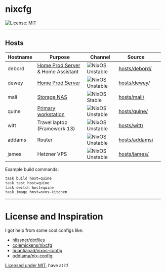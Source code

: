# nixcfg
[![License: MIT](https://img.shields.io/badge/License-MIT-yellow.svg)](https://opensource.org/licenses/MIT)

---

## Hosts

| Hostname | Purpose                                       | Channel                     | Source                           |   |
|----------|-----------------------------------------------|-----------------------------|----------------------------------|---|
| debord   | [Home Prod Server][home-ops] & Home Assistant | ![NixOS Unstable][unstable] | [hosts/debord/](./hosts/debord/) |   |
| dewey    | [Home Prod Server][home-ops]                  | ![NixOS Unstable][unstable] | [hosts/dewey/](./hosts/dewey/)   |   |
| mali     | [Storage NAS][NAS]                            | ![NixOS Stable][stable]     | [hosts/mali/](./hosts/mali/)     |   |
| quine    | [Primary workstation][workstation]            | ![NixOS Unstable][unstable] | [hosts/quine/](./hosts/quine/)   |   |
| witt     | Travel laptop (Framework 13)                  | ![NixOS Unstable][unstable] | [hosts/witt/](./hosts/witt/)     |   |
| addams   | Router                                        | ![NixOS Unstable][unstable] | [hosts/addams/](./hosts/addams/) |   |
| james    | Hetzner VPS                                   | ![NixOS Unstable][unstable] | [hosts/james/](./hosts/james/) |   |


Example build commands:

```sh
task build host=quine
task test host=quine
task switch host=quine
task image host=ovos-kitchen
```

---

# License and Inspiration


I got help from some cool configs like:

* [hlissner/dotfiles](https://github.com/hlissner/dotfiles)
* [colemickens/nixcfg](https://github.com/colemickens/nixcfg)
* [huantianad/nixos-config](https://github.com/huantianad/nixos-config)
* [oddlama/nix-config](https://github.com/oddlama/nix-config)


[Licensed under MIT](./LICENSE), have at it!


[ovos]: https://github.com/OpenVoiceOS/
[unstable]: https://img.shields.io/badge/NixOS-unstable-blue.svg?style=flat-square&logo=NixOS&logoColor=white
[stable]: https://img.shields.io/badge/NixOS-stable-green.svg?style=flat-square&logo=NixOS&logoColor=white
[NAS]: https://notes.binaryelysium.com/HomeOps/NAS/
[workstation]: https://notes.binaryelysium.com/HomeOps/PrimaryWorkstation/
[home-ops]: https://notes.binaryelysium.com/HomeOps/
[home-ops-git]: https://github.com/ramblurr/home-ops
